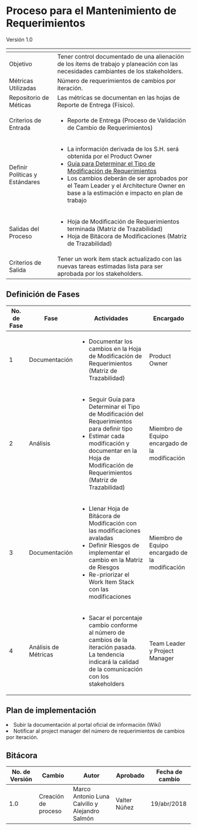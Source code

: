 # Proceso para el Mantenimiento de Requerimientos
Versión 1.0


[]() | []()
---|---
Objetivo | Tener control documentado de una alienación de los ítems de trabajo y planeación con las necesidades cambiantes de los stakeholders.
Métricas Utilizadas | Número de requerimientos de cambios por iteración.
Repositorio de Méticas | Las métricas se documentan en las hojas de Reporte de Entrega (Físico).
Criterios de Entrada | <ul><li>Reporte de Entrega (Proceso de Validación de Cambio de Requerimientos)</li></ul>
Definir Políticas y Estándares | <ul><li>La información derivada de los S.H. será obtenida por el Product Owner</li><li>[Guía para Determinar el Tipo de Modificación de Requerimientos](https://docs.google.com/document/d/1Ph_LtElQefrOhZDtQUBy2l2U_glTFDp0_HpCYr6X82A/edit)</li><li>Los cambios deberán de ser aprobados por el Team Leader y el Architecture Owner en base a la estimación e impacto en plan de trabajo</li></ul>
Salidas del Proceso | <ul><li>Hoja de Modificación de Requerimientos terminada (Matriz de Trazabilidad)</li><li>Hoja de Bitácora de Modificaciones (Matriz de Trazabilidad)</li></ul>
Criterios de Salida | Tener un work item stack actualizado con las nuevas tareas estimadas lista para ser aprobada por los stakeholders.

## Definición de Fases


No. de Fase | Fase | Actividades | Encargado
------------|------|-------------|-----------
1 | Documentación | <ul><li>Documentar los cambios en la Hoja de Modificación de Requerimientos (Matriz de Trazabilidad)</li></ul> | Product Owner
2 | Análisis | <ul><li>Seguir Guía para Determinar el Tipo de Modificación del Requerimientos para definir tipo</li><li>Estimar cada modificación y documentar en la Hoja de Modificación de Requerimientos (Matriz de Trazabilidad)</li></ul> | Miembro de Equipo encargado de la modificación
3 | Documentación | <ul><li>Llenar Hoja de Bitácora de Modificación con las modificaciones avaladas</li><li>Definir Riesgos de implementar el cambio en la Matriz de Riesgos</li><li>Re-priorizar el Work Item Stack con las modificaciones</li></ul> | Miembro de Equipo encargado de la modificación
4 | Análisis de Métricas | <ul><li>Sacar el porcentaje cambio conforme al número de cambios de la iteración pasada. La tendencia indicará la calidad de la comunicación con los stakeholders</li></ul> | Team Leader y Project Manager

## Plan de implementación
<li>Subir la documentación al portal oficial de información (Wiki)</li>
<li>Notificar al project manager del número de requerimientos de cambios por iteración.</li>

## Bitácora

No. de Versión | Cambio | Autor | Aprobado | Fecha de cambio
---------------|--------|-------|----------|----------------
1.0 | Creación de proceso | Marco Antonio Luna Calvillo y Alejandro Salmón | Valter Núñez | 19/abr/2018
